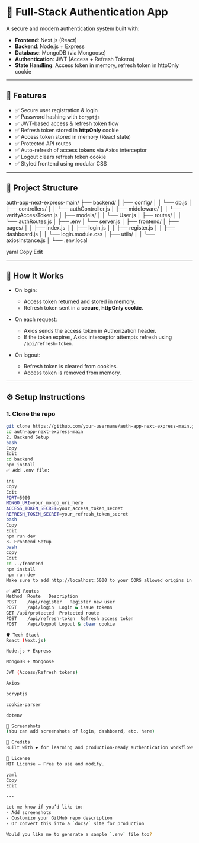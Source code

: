 # 🔐 Full-Stack Authentication App

A secure and modern authentication system built with:

- **Frontend**: Next.js (React)
- **Backend**: Node.js + Express
- **Database**: MongoDB (via Mongoose)
- **Authentication**: JWT (Access + Refresh Tokens)
- **State Handling**: Access token in memory, refresh token in httpOnly cookie

---

## 🚀 Features

- ✅ Secure user registration & login
- ✅ Password hashing with `bcryptjs`
- ✅ JWT-based access & refresh token flow
- ✅ Refresh token stored in **httpOnly** cookie
- ✅ Access token stored in memory (React state)
- ✅ Protected API routes
- ✅ Auto-refresh of access tokens via Axios interceptor
- ✅ Logout clears refresh token cookie
- ✅ Styled frontend using modular CSS

---

## 📁 Project Structure

auth-app-next-express-main/
├── backend/
│ ├── config/
│ │ └── db.js
│ ├── controllers/
│ │ └── authController.js
│ ├── middleware/
│ │ └── verifyAccessToken.js
│ ├── models/
│ │ └── User.js
│ ├── routes/
│ │ └── authRoutes.js
│ ├── .env
│ └── server.js
│
├── frontend/
│ ├── pages/
│ │ ├── index.js
│ │ ├── login.js
│ │ ├── register.js
│ │ ├── dashboard.js
│ │ └── login.module.css
│ ├── utils/
│ │ └── axiosInstance.js
│ └── .env.local

yaml
Copy
Edit

---

## 🧪 How It Works

- On login:
  - Access token returned and stored in memory.
  - Refresh token sent in a **secure, httpOnly cookie**.

- On each request:
  - Axios sends the access token in Authorization header.
  - If the token expires, Axios interceptor attempts refresh using `/api/refresh-token`.

- On logout:
  - Refresh token is cleared from cookies.
  - Access token is removed from memory.

---

## ⚙️ Setup Instructions

### 1. Clone the repo

```bash
git clone https://github.com/your-username/auth-app-next-express-main.git
cd auth-app-next-express-main
2. Backend Setup
bash
Copy
Edit
cd backend
npm install
✅ Add .env file:

ini
Copy
Edit
PORT=5000
MONGO_URI=your_mongo_uri_here
ACCESS_TOKEN_SECRET=your_access_token_secret
REFRESH_TOKEN_SECRET=your_refresh_token_secret
bash
Copy
Edit
npm run dev
3. Frontend Setup
bash
Copy
Edit
cd ../frontend
npm install
npm run dev
Make sure to add http://localhost:5000 to your CORS allowed origins in backend.

✅ API Routes
Method	Route	Description
POST	/api/register	Register new user
POST	/api/login	Login & issue tokens
GET	/api/protected	Protected route
POST	/api/refresh-token	Refresh access token
POST	/api/logout	Logout & clear cookie

🛡 Tech Stack
React (Next.js)

Node.js + Express

MongoDB + Mongoose

JWT (Access/Refresh tokens)

Axios

bcryptjs

cookie-parser

dotenv

📸 Screenshots
(You can add screenshots of login, dashboard, etc. here)

🧠 Credits
Built with ❤️ for learning and production-ready authentication workflows.

📄 License
MIT License — Free to use and modify.

yaml
Copy
Edit

---

Let me know if you’d like to:
- Add screenshots
- Customize your GitHub repo description
- Or convert this into a `docs/` site for production

Would you like me to generate a sample `.env` file too?